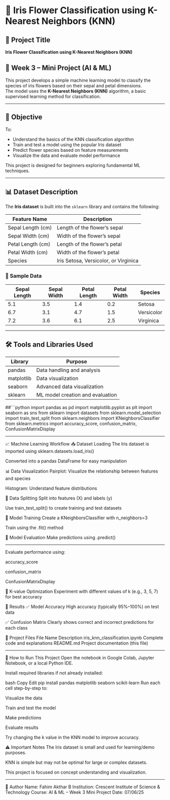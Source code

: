 # 🌸 Iris Flower Classification using K-Nearest Neighbors (KNN)

## 📌 Project Title  
**Iris Flower Classification using K-Nearest Neighbors (KNN)**

## 📅 Week 3 – Mini Project (AI & ML)  
This project develops a simple machine learning model to classify the species of iris flowers based on their sepal and petal dimensions.  
The model uses the **K-Nearest Neighbors (KNN)** algorithm, a basic supervised learning method for classification.

---

## 🎯 Objective  
To:
- Understand the basics of the KNN classification algorithm  
- Train and test a model using the popular Iris dataset  
- Predict flower species based on feature measurements  
- Visualize the data and evaluate model performance  

This project is designed for beginners exploring fundamental ML techniques.

---

## 📊 Dataset Description  

The **Iris dataset** is built into the `sklearn` library and contains the following:

| Feature Name      | Description                         |
|-------------------|-------------------------------------|
| Sepal Length (cm) | Length of the flower’s sepal        |
| Sepal Width (cm)  | Width of the flower’s sepal         |
| Petal Length (cm) | Length of the flower’s petal        |
| Petal Width (cm)  | Width of the flower’s petal         |
| Species           | Iris Setosa, Versicolor, or Virginica |

### 🔢 Sample Data

| Sepal Length | Sepal Width | Petal Length | Petal Width | Species    |
|--------------|-------------|--------------|-------------|------------|
| 5.1          | 3.5         | 1.4          | 0.2         | Setosa     |
| 6.7          | 3.1         | 4.7          | 1.5         | Versicolor |
| 7.2          | 3.6         | 6.1          | 2.5         | Virginica  |

---

## 🛠️ Tools and Libraries Used  

| Library      | Purpose                              |
|--------------|--------------------------------------|
| pandas       | Data handling and analysis           |
| matplotlib   | Data visualization                   |
| seaborn      | Advanced data visualization          |
| sklearn      | ML model creation and evaluation     |

##```python
import pandas as pd
import matplotlib.pyplot as plt
import seaborn as sns
from sklearn import datasets
from sklearn.model_selection import train_test_split
from sklearn.neighbors import KNeighborsClassifier
from sklearn.metrics import accuracy_score, confusion_matrix, ConfusionMatrixDisplay

---
📈 Machine Learning Workflow
📥 Dataset Loading
The Iris dataset is imported using sklearn.datasets.load_iris()

Converted into a pandas DataFrame for easy manipulation

📊 Data Visualization
Pairplot: Visualize the relationship between features and species

Histogram: Understand feature distributions

🧪 Data Splitting
Split into features (X) and labels (y)

Use train_test_split() to create training and test datasets

🧠 Model Training
Create a KNeighborsClassifier with n_neighbors=3

Train using the .fit() method

🎯 Model Evaluation
Make predictions using .predict()

---
Evaluate performance using:

accuracy_score

confusion_matrix

ConfusionMatrixDisplay

🔄 K-value Optimization
Experiment with different values of k (e.g., 3, 5, 7) for best accuracy

🧪 Results
✅ Model Accuracy
High accuracy (typically 95%–100%) on test data

✅ Confusion Matrix
Clearly shows correct and incorrect predictions for each class

📁 Project Files
File Name	Description
iris_knn_classification.ipynb	Complete code and explanations
README.md	Project documentation (this file)

---
🚀 How to Run This Project
Open the notebook in Google Colab, Jupyter Notebook, or a local Python IDE.

Install required libraries if not already installed:

bash
Copy
Edit
pip install pandas matplotlib seaborn scikit-learn
Run each cell step-by-step to:

Visualize the data

Train and test the model

Make predictions

Evaluate results

Try changing the k value in the KNN model to improve accuracy.

⚠️ Important Notes
The Iris dataset is small and used for learning/demo purposes.

KNN is simple but may not be optimal for large or complex datasets.

This project is focused on concept understanding and visualization.

---
👤 Author
Name: Fahim Akthar B
Institution: Crescent Institute of Science & Technology
Course: AI & ML – Week 3 Mini Project
Date: 07/06/25
